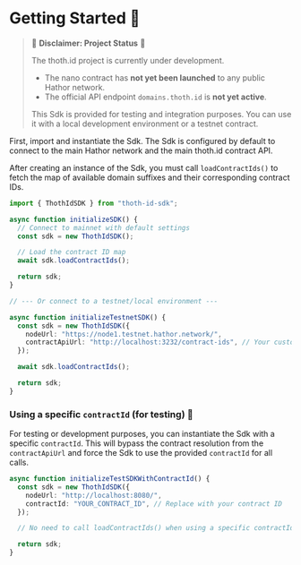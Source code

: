 # Getting Started 🚀

> 🚧 **Disclaimer: Project Status** 🚧
>
> The thoth.id project is currently under development.
> * The nano contract has **not yet been launched** to any public Hathor network.
> * The official API endpoint `domains.thoth.id` is **not yet active**.
>
> This Sdk is provided for testing and integration purposes. You can use it with a local development environment or a testnet contract.

First, import and instantiate the Sdk. The Sdk is configured by default to connect to the main Hathor network and the main thoth.id contract API.

After creating an instance of the Sdk, you must call `loadContractIds()` to fetch the map of available domain suffixes and their corresponding contract IDs.

```typescript
import { ThothIdSDK } from "thoth-id-sdk";

async function initializeSDK() {
  // Connect to mainnet with default settings
  const sdk = new ThothIdSDK();

  // Load the contract ID map
  await sdk.loadContractIds();

  return sdk;
}

// --- Or connect to a testnet/local environment ---

async function initializeTestnetSDK() {
  const sdk = new ThothIdSDK({
    nodeUrl: "https://node1.testnet.hathor.network/",
    contractApiUrl: "http://localhost:3232/contract-ids", // Your custom contract API
  });

  await sdk.loadContractIds();

  return sdk;
}
```

### Using a specific `contractId` (for testing) 🧪

For testing or development purposes, you can instantiate the Sdk with a specific `contractId`. This will bypass the contract resolution from the `contractApiUrl` and force the Sdk to use the provided `contractId` for all calls.

```typescript
async function initializeTestSDKWithContractId() {
  const sdk = new ThothIdSDK({
    nodeUrl: "http://localhost:8080/",
    contractId: "YOUR_CONTRACT_ID", // Replace with your contract ID
  });

  // No need to call loadContractIds() when using a specific contractId

  return sdk;
}
```
